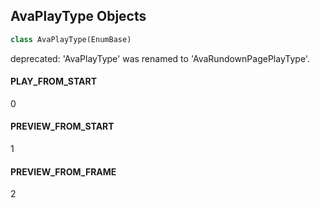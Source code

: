 ## AvaPlayType Objects

```python
class AvaPlayType(EnumBase)
```

deprecated: 'AvaPlayType' was renamed to 'AvaRundownPagePlayType'.

<a id="unreal.AvaPlayType.PLAY_FROM_START"></a>

#### PLAY_FROM_START

0

<a id="unreal.AvaPlayType.PREVIEW_FROM_START"></a>

#### PREVIEW_FROM_START

1

<a id="unreal.AvaPlayType.PREVIEW_FROM_FRAME"></a>

#### PREVIEW_FROM_FRAME

2

<a id="unreal.ColorCorrectRegionsType"></a>